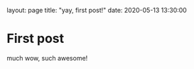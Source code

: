 layout: page
title: "yay, first post!"
date: 2020-05-13 13:30:00

# First post

much wow, such awesome!
